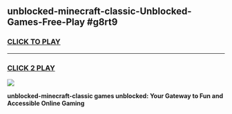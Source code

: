 
## unblocked-minecraft-classic-Unblocked-Games-Free-Play #g8rt9
<h3>
<a href="https://us.freeplayer.one?title=unblocked-minecraft-classic&ref=9M">CLICK TO PLAY</a></h3>
<hr>

<h3>
<a href="https://us.freeplayer.one?title=unblocked-minecraft-classic&ref=9M">CLICK 2 PLAY</a>
  
</h3>

<a href="https://us.freeplayer.one?title=unblocked-minecraft-classic&ref=9M"><img src="https://clearcache.store/games.png"></a>


**unblocked-minecraft-classic games unblocked: Your Gateway to Fun and Accessible Online Gaming**
